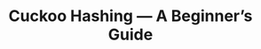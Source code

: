 ---
title: Cuckoo Hashing — A Beginner’s Guide
tags: [Hashing Algorithm, Data Structures, Computer Science, Recommandation System, Beginners Guide]
style: border
color: success
description: Mother Nature’s Fix for Hash Collisions — The Secret Sauce in TikTok’s Real-Time Recommendation System
external_url: https://medium.com/gitconnected/cuckoo-hashing-a-beginners-guide-e010288bf05d
---